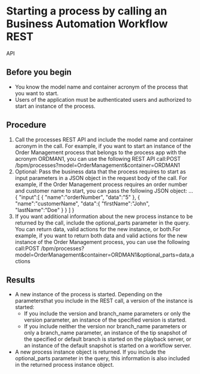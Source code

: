 # Starting a process by calling an Business Automation Workflow REST
API

## Before you begin

- You know the model name and container acronym of the process that
you want to start.
- Users of the application must be authenticated users and authorized
to start an instance of the process.

## Procedure

1. Call the processes REST API and include
the model name and container acronym in the call. For
example, if you want to start an instance of the Order Management
process that belongs to the process app with the acronym ORDMAN1,
you can use the following REST API call:POST /bpm/processes?model=OrderManagement&container=ORDMAN1
2. Optional: Pass the business data that the process
requires to start as input parameters in a JSON object in the request
body of the call. For example, if the Order Management
process requires an order number and customer name to start, you can
pass the following JSON object: ...
{
   "input":[
      {
         "name":"orderNumber",
         "data":"5"
       },
       {
          "name":"customerName",
          "data":{
             "firstName":"John",
             "lastName":"Doe"
          }
       }
   ]
}
3. If you want additional information about the new process
instance to be returned by the call, include the optional\_parts parameter
in the query.  You can return data, valid actions for the
new instance, or both.For example, if you want
to return both data and valid actions for the new instance of the
Order Management process, you can use the following call:POST /bpm/processes?model=OrderManagement&container=ORDMAN1&optional\_parts=data,actions

## Results

- A new instance of the process is started. Depending on the parametersthat you include in the REST call, a version of the instance is started:
    - If you include the version and branch\_name parameters or only
the version parameter, an instance of the specified version is started.
    - If you include neither the version nor branch\_name parameters or only a branch\_name parameter,
an instance of the tip snapshot of the specified or default branch is started on the playback
server, or an instance of the default snapshot is started on a workflow server.
- A new process instance object is returned. If you include the optional\_parts parameter
in the query, this information is also included in the returned process
instance object.